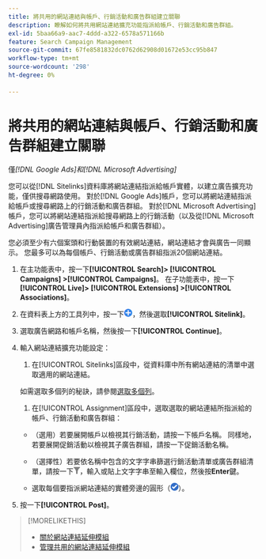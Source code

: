 ```yaml
---
title: 將共用的網站連結與帳戶、行銷活動和廣告群組建立關聯
description: 瞭解如何將共用網站連結擴充功能指派給帳戶、行銷活動和廣告群組。
exl-id: 5baa66a9-aac7-4ddd-a322-6578a571166b
feature: Search Campaign Management
source-git-commit: 67fe8581832dc0762d62908d01672e53cc95b847
workflow-type: tm+mt
source-wordcount: '298'
ht-degree: 0%

---
```


# 將共用的網站連結與帳戶、行銷活動和廣告群組建立關聯

僅&#x200B;*[!DNL Google Ads]和[!DNL Microsoft Advertising]*

您可以從[!DNL Sitelinks]資料庫將網站連結指派給帳戶實體，以建立廣告擴充功能，僅供搜尋網路使用。 對於[!DNL Google Ads]帳戶，您可以將網站連結指派給帳戶或搜尋網路上的行銷活動和廣告群組。 對於[!DNL Microsoft Advertising]帳戶，您可以將網站連結指派給搜尋網路上的行銷活動（以及從[!DNL Microsoft Advertising]廣告管理員內指派給帳戶和廣告群組）。

您必須至少有六個案頭和行動裝置的有效網站連結，網站連結才會與廣告一同顯示。 您最多可以為每個帳戶、行銷活動或廣告群組指派20個網站連結。

1. 在主功能表中，按一下&#x200B;**[!UICONTROL Search]> [!UICONTROL Campaigns] >[!UICONTROL Campaigns]**。 在子功能表中，按一下&#x200B;**[!UICONTROL Live]> [!UICONTROL Extensions] >[!UICONTROL Associations]**。

1. 在資料表上方的工具列中，按一下![建立](/help/search-social-commerce/assets/add.png "建立")，然後選取&#x200B;**[!UICONTROL Sitelink]**。

1. 選取廣告網路和帳戶名稱，然後按一下&#x200B;**[!UICONTROL Continue]**。

1. 輸入網站連結擴充功能設定：

   1. 在[!UICONTROL Sitelinks]區段中，從資料庫中所有網站連結的清單中選取適用的網站連結。

   如需選取多個列的秘訣，請參閱[選取多個列](/help/search-social-commerce/common-tasks/navigation-editing-selection/multiple-rows-select.md)。

   1. 在[!UICONTROL Assignment]區段中，選取選取的網站連結所指派給的帳戶、行銷活動和廣告群組：

   * （選用）若要展開帳戶以檢視其行銷活動，請按一下帳戶名稱。 同樣地，若要展開促銷活動以檢視其子廣告群組，請按一下促銷活動名稱。

   * （選擇性）若要依名稱中包含的文字字串篩選行銷活動清單或廣告群組清單，請按一下![篩選](/help/search-social-commerce/assets/filter.png "篩選")，輸入或貼上文字字串至輸入欄位，然後按&#x200B;**Enter**&#x200B;鍵。

   * 選取每個要指派網站連結的實體旁邊的圓形（![選取](/help/search-social-commerce/assets/include.png "選取")）。

1. 按一下&#x200B;**[!UICONTROL Post]**。

>[!MORELIKETHIS]
>
>* [關於網站連結延伸模組](sitelink-extension-about.md)
>* [管理共用的網站連結延伸模組](sitelink-extension-manage.md)
